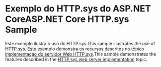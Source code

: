 # <a name="aspnet-core-httpsys-sample"></a><span data-ttu-id="35a2b-101">Exemplo do HTTP.sys do ASP.NET Core</span><span class="sxs-lookup"><span data-stu-id="35a2b-101">ASP.NET Core HTTP.sys Sample</span></span>

<span data-ttu-id="35a2b-102">Este exemplo ilustra o uso do HTTP.sys.</span><span class="sxs-lookup"><span data-stu-id="35a2b-102">This sample illustrates the use of HTTP.sys.</span></span> <span data-ttu-id="35a2b-103">Este exemplo demonstra os recursos descritos no tópico [Implementação do servidor Web HTTP.sys](https://docs.microsoft.com/aspnet/core/fundamentals/servers/httpsys).</span><span class="sxs-lookup"><span data-stu-id="35a2b-103">This sample demonstrates the features described in the [HTTP.sys web server implementation](https://docs.microsoft.com/aspnet/core/fundamentals/servers/httpsys) topic.</span></span>
